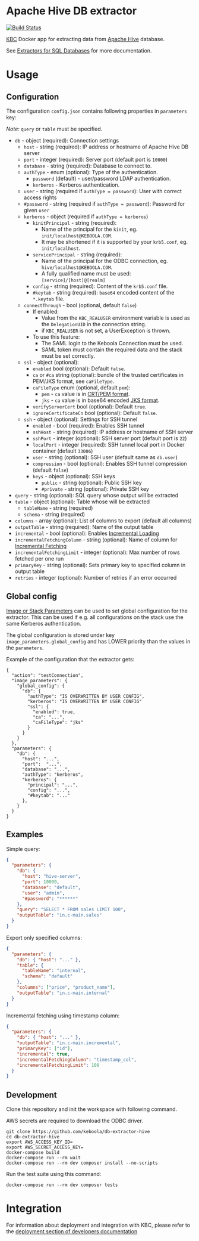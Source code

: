 # Apache Hive DB extractor

[![Build Status](https://travis-ci.com/keboola/db-extractor-hive.svg?branch=master)](https://travis-ci.com/keboola/db-extractor-hive)

[KBC](https://www.keboola.com/product/) Docker app for extracting data from [Apache Hive](https://hive.apache.org/) database.

See [Extractors for SQL Databases](https://help.keboola.com/components/extractors/database/sqldb/) for more documentation.

# Usage

## Configuration

The configuration `config.json` contains following properties in `parameters` key: 

*Note:* `query` or `table` must be specified.

- `db` - object (required): Connection settings
    - `host` - string (required): IP address or hostname of Apache Hive DB server
    - `port` - integer (required): Server port (default port is `10000`)
    - `database` - string (required): Database to connect to.
    - `authType` - enum (optional): Type of the authentication.
        - `password` (default) - user/password LDAP authentication.
        - `kerberos` - Kerberos authentication.
    - `user` - string (required if `authType = password`): User with correct access rights
    - `#password` - string (required if `authType = password`): Password for given `user`
    - `kerberos` - object (required if `authType = kerberos`)
        - `kinitPrincipal` - string (required): 
          - Name of the principal for the `kinit`, eg. `init/localhost@KEBOOLA.COM`.
          - It may be shortened if it is supported by your `krb5.conf`, eg. `init/localhost`.
        - `servicePrincipal` - string (required): 
          - Name of the principal for the ODBC connection, eg. `hive/localhost@KEBOOLA.COM`.
          - A fully qualified name must be used: `[service]/[host]@[realm]`
        - `config` - string (required): Content of the `krb5.conf` file.
        - `#keytab` - string (required): `base64` encoded content of the `*.keytab` file.
    - `connectThrough` - bool (optional, default `false`) 
        - If enabled:
            - Value from the `KBC_REALUSER` environment variable is used as the `DelegationUID` in the connection string.
            - if `KBC_REALUSER` is not set, a UserException is thrown.
        - To use this feature:
          - The SAML login to the Keboola Connection must be used.
          - SAML token must contain the required data and the stack must be set correctly.
    - `ssl` - object (optional):
        - `enabled` bool (optional): Default `false`.
        - `ca` or `#ca` string (optional): bundle of the trusted certificates in PEM/JKS format, see `caFileType`.
        - `caFileType` enum (optional, default `pem`):
          - `pem` - `ca` value is in [CRT/PEM format](https://serverfault.com/questions/9708/what-is-a-pem-file-and-how-does-it-differ-from-other-openssl-generated-key-file). 
          - `jks` - `ca` value is in base64 encoded [JKS format](https://en.wikipedia.org/wiki/Java_KeyStore).
        - `verifyServerCert` bool (optional): Default `true`.
        - `ignoreCertificateCn` bool (optional): Default `false`.
    - `ssh` - object (optional): Settings for SSH tunnel
        - `enabled` - bool (required):  Enables SSH tunnel
        - `sshHost` - string (required): IP address or hostname of SSH server
        - `sshPort` - integer (optional): SSH server port (default port is `22`)
        - `localPort` - integer (required): SSH tunnel local port in Docker container (default `33006`)
        - `user` - string (optional): SSH user (default same as `db.user`)
        - `compression`  - bool (optional): Enables SSH tunnel compression (default `false`)
        - `keys` - object (optional): SSH keys
            - `public` - string (optional): Public SSH key
            - `#private` - string (optional): Private SSH key
- `query` - string (optional): SQL query whose output will be extracted
- `table` - object (optional): Table whose will be extracted
    - `tableName` - string (required)
    - `schema` - string (required)
- `columns` - array (optional): List of columns to export (default all columns)
- `outputTable` - string (required): Name of the output table 
- `incremental` - bool (optional):  Enables [Incremental Loading](https://help.keboola.com/storage/tables/#incremental-loading)
- `incrementalFetchingColumn` - string (optional): Name of column for [Incremental Fetching](https://help.keboola.com/components/extractors/database/#incremental-fetching)
- `incrementalFetchingLimit` - integer (optional): Max number of rows fetched per one run
- `primaryKey` - string (optional): Sets primary key to specified column in output table
- `retries` - integer (optional): Number of retries if an error occurred

## Global config

[Image or Stack Parameters](https://developers.keboola.com/extend/common-interface/config-file/#image-parameters) 
can be used to set global configuration for the extractor. This can be used if e.g. all configurations on the stack use the same Kerberos authentication.

The global configuration is stored under key `image_parameters.global_config` and has LOWER priority than the values in the `parameters`.

Example of the configuration that the extractor gets:
```
{
  "action": "testConnection",
  "image_parameters": {
    "global_config": {
      "db": {
        "authType": "IS OVERWRITTEN BY USER CONFIG",
        "kerberos": "IS OVERWRITTEN BY USER CONFIG"
        "ssl": {
          "enabled": true,
          "ca": "...",
          "caFileType": "jks"
        }
      }
    }
  },
  "parameters": {
    "db": {
      "host": "...",
      "port":  "...",
      "database": "...",
      "authType": "kerberos",
      "kerberos": {
        "principal": "...",
        "config": "...",
        "#keytab": "..."
      },
    }
  }
}

```

## Examples

Simple query:
```json
{
  "parameters": {
    "db": {
      "host": "hive-server",
      "port": 10000,
      "database": "default",
      "user": "admin",
      "#password": "******"
    },
    "query": "SELECT * FROM sales LIMIT 100",
    "outputTable": "in.c-main.sales"
  }
}
```

Export only specified columns:
```json
{
  "parameters": {
    "db": { "host": "..." },
    "table": {
      "tableName": "internal",
      "schema": "default"
    },
    "columns": ["price", "product_name"],
    "outputTable": "in.c-main.internal"
  }
}
```

Incremental fetching using timestamp column:
```json
{
  "parameters": {
    "db": { "host": "..." },
    "outputTable": "in.c-main.incremental",
    "primaryKey": ["id"],
    "incremental": true,
    "incrementalFetchingColumn": "timestamp_col",
    "incrementalFetchingLimit": 100
  }
}
```

## Development
 
Clone this repository and init the workspace with following command.

AWS secrets are required to download the ODBC driver.

```
git clone https://github.com/keboola/db-extractor-hive
cd db-extractor-hive
export AWS_ACCESS_KEY_ID=
export AWS_SECRET_ACCESS_KEY=
docker-compose build
docker-compose run --rm wait
docker-compose run --rm dev composer install --no-scripts
```

Run the test suite using this command:

```
docker-compose run --rm dev composer tests
```
 
# Integration

For information about deployment and integration with KBC, please refer to the [deployment section of developers documentation](https://developers.keboola.com/extend/component/deployment/) 
